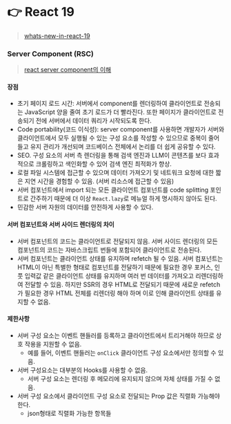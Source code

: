 # 👉 React 19

> [whats-new-in-react-19](https://vercel.com/blog/whats-new-in-react-19)

### Server Component (RSC)

> [react server component의 이해](https://vercel.com/blog/understanding-react-server-components-57brjqQf27QFQaFFm27gZ9)

#### 장점
- 초기 페이지 로드 시간: 서버에서 component를 렌더링하여 클라이언트로 전송되는 JavaScript 양을 줄여 초기 로드가 더 빨라진다. 또한 페이지가 클라이언트로 전송되기 전에 서버에서 데이터 쿼리가 시작되도록 한다.
- Code portability(코드 이식성): server component를 사용하면 개발자가 서버와 클라이언트에서 모두 실행될 수 있는 구성 요소를 작성할 수 있으므로 중복이 줄어들고 유지 관리가 개선되며 코드베이스 전체에서 논리를 더 쉽게 공유할 수 있다.
- SEO. 구성 요소의 서버 측 렌더링을 통해 검색 엔진과 LLM이 콘텐츠를 보다 효과적으로 크롤링하고 색인화할 수 있어 검색 엔진 최적화가 향상.
- 로컬 파일 시스템에 접근할 수 있으며 데이터 가져오기 및 네트워크 요청에 대한 짧은 지연 시간을 경험할 수 있음. (서버 리소스에 접근할 수 있음)
- 서버 컴포넌트에서 import 되는 모든 클라이언트 컴포넌트를 code splitting 포인트로 간주하기 때문에 더 이상 `React.lazy`로 메뉴얼 하게 명시하지 않아도 된다.
- 민감한 서버 자원의 데이터를 안전하게 사용할 수 있다.

#### 서버 컴포넌트와 서버 사이드 렌더링의 차이
- 서버 컴포넌트의 코드는 클라이언트로 전달되지 않음. 서버 사이드 렌더링의 모든 컴포넌트의 코드는 자바스크립트 번들에 포함되어 클라이언트로 전송된다.
- 서버 컴포넌트는 클라이언트 상태를 유지하며 refetch 될 수 있음. 서버 컴포넌트는 HTML이 아닌 특별한 형태로 컴포넌트를 전달하기 때문에 필요한 경우 포커스, 인풋 입력값 같은 클라이언트 상태를 유지하며 여러 번 데이터를 가져오고 리렌더링하여 전달할 수 있음. 하지만 SSR의 경우 HTML로 전달되기 때문에 새로운 refetch가 필요한 경우 HTML 전체를 리렌더링 해야 하며 이로 인해 클라이언트 상태를 유지할 수 없음.

#### 제한사항
- 서버 구성 요소는 이벤트 핸들러를 등록하고 클라이언트에서 트리거해야 하므로 상호 작용을 지원할 수 없음.
  - 예를 들어, 이벤트 핸들러는 `onClick` 클라이언트 구성 요소에서만 정의할 수 있음.
- 서버 구성요소는 대부분의 Hooks를 사용할 수 없음.
  - 서버 구성 요소는 렌더링 후 메모리에 유지되지 않으며 자체 상태를 가질 수 없음.
- 서버 구성 요소에서 클라이언트 구성 요소로 전달되는 Prop 값은 직렬화 가능해야 한다.
  - json형태로 직렬화 가능한 항목들
